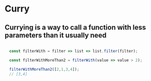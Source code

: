# Curry

## Currying is a way to call a function with less parameters than it usually need

```javascript

  const filterWith = filter => list => list.filter(filter);

  const filterWithMoreThan2 = filterWith(value => value > 2);

  filterWithMoreThan2([2,1,3,4]);
  // [3,4]

```